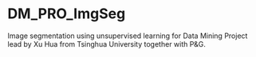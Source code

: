 # DM_PRO_ImgSeg

Image segmentation using unsupervised learning for Data Mining Project lead by Xu Hua from Tsinghua University together with P&G.

